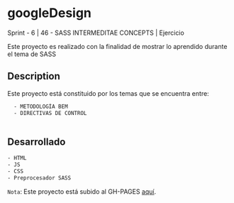 # googleDesign
Sprint - 6 | 46 - SASS INTERMEDITAE CONCEPTS | Ejercicio 


Este proyecto es realizado con la finalidad de mostrar lo aprendido durante el tema de SASS
## Description
 Este proyecto está constituido por los temas que se encuentra entre:
```sh
  - METODOLOGÍA BEM
  - DIRECTIVAS DE CONTROL
 
```
## Desarrollado 
   ```sh
  - HTML
  - JS
  - CSS
  - Preprocesador SASS

```

`Nota`: Este proyecto está subido al GH-PAGES [aquí](https://mgmp2.github.io/googleDesign/).
